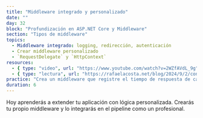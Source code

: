 ```yaml
---
title: "Middleware integrado y personalizado"
date: ""
day: 32
block: "Profundización en ASP.NET Core y Middleware"
section: "Tipos de middleware"
topics:
  - Middleware integrado: logging, redirección, autenticación
  - Crear middleware personalizado
  - `RequestDelegate` y `HttpContext`
resources:
  - { type: "video", url: "https://www.youtube.com/watch?v=2WZfAVdL_9g" }
  - { type: "lectura", url: "https://rafaelacosta.net/blog/2024/9/2/configuración-y-gestión-del-middleware-en-aspnet-core" }
practice: "Crea un middleware que registre el tiempo de respuesta de cada solicitud."
duration: 6
---
```


Hoy aprenderás a extender tu aplicación con lógica personalizada. Crearás tu propio middleware y lo integrarás en el pipeline como un profesional.